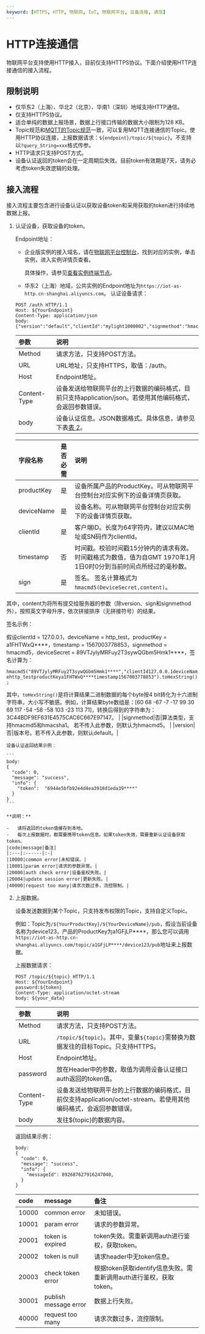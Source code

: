 ```yaml
---
keyword: [HTTPS, HTTP, 物联网, IoT, 物联网平台, 设备连接, 通信]
---
```


# HTTP连接通信

物联网平台支持使用HTTP接入，目前仅支持HTTPS协议。下面介绍使用HTTP连接通信的接入流程。

## 限制说明

-   仅华东2（上海）、华北2（北京）、华南1（深圳）地域支持HTTP通信。
-   仅支持HTTPS协议。
-   适合单纯的数据上报场景，数据上行接口传输的数据大小限制为128 KB。
-   Topic规范和[MQTT的Topic规范](/cn.zh-CN/设备接入/使用开放协议自主接入/MQTT协议接入/MQTT协议规范.md)一致，可以复用MQTT连接通信的Topic。使用HTTP协议连接，上报数据请求：`${endpoint}/topic/${topic}`。不支持以`?query_String=xxx`格式传参。
-   HTTP请求只支持POST方式。
-   设备认证返回的token会在一定周期后失效。目前token有效期是7天，请务必考虑token失效逻辑的处理。

## 接入流程

接入流程主要包含进行设备认证以获取设备token和采用获取的token进行持续地数据上报。

1.  认证设备，获取设备的token。

    Endpoint地址：

    -   企业版实例的接入域名，请在[物联网平台控制台](https://iot.console.aliyun.com)，找到对应的实例，单击实例，进入实例详情页查看。

        具体操作，请参见[查看实例终端节点](/cn.zh-CN/.md)。

    -   华东2（上海）地域，公共实例的Endpoint地址为`https://iot-as-http.cn-shanghai.aliyuncs.com`。
    认证设备请求：

    ```
    POST /auth HTTP/1.1
    Host: ${YourEndpoint}
    Content-Type: application/json
    body: {"version":"default","clientId":"mylight1000002","signmethod":"hmacsha1","sign":"4870141D4067227128CBB4377906C3731CAC221C","productKey":"ZG1EvTE****","deviceName":"NlwaSPXsCpTQuh8FxBGH","timestamp":"1501668289957"}
    ```

    |参数|说明|
    |:-|:-|
    |Method|请求方法，只支持POST方法。|
    |URL|URL地址，只支持HTTPS，取值：/auth。|
    |Host|Endpoint地址。|
    |Content-Type|设备发送给物联网平台的上行数据的编码格式，目前只支持application/json。若使用其他编码格式，会返回参数错误。|
    |body|设备认证信息。JSON数据格式。具体信息，请参见下表[表 2](#table_p10_cdu_knj)。|

    |字段名称|是否必需|说明|
    |:---|:---|:-|
    |productKey|是|设备所属产品的ProductKey。可从物联网平台控制台对应实例下的设备详情页获取。|
    |deviceName|是|设备名称。可从物联网平台控制台对应实例下的设备详情页获取。|
    |clientId|是|客户端ID。长度为64字符内，建议以MAC地址或SN码作为clientId。|
    |timestamp|否|时间戳。校验时间戳15分钟内的请求有效。时间戳格式为数值，值为自GMT 1970年1月1日0时0分到当前时间点所经过的毫秒数。|
    |sign|是|签名。 签名计算格式为`hmacmd5(DeviceSecret,content)`。

其中，content为将所有提交给服务器的参数（除version、sign和signmethod外），按照英文字母升序，依次拼接排序（无拼接符号）的结果。

签名示例：

假设clientId = 127.0.0.1，deviceName = http\_test，productKey = a1FHTWxQ\*\*\*\*，timestamp = 1567003778853，signmethod = hmacmd5，deviceSecret = 89VTJylyMRFuy2T3sywQGbm5Hmk1\*\*\*\*，签名计算为：

`hmacmd5("89VTJylyMRFuy2T3sywQGbm5Hmk1****","clientId127.0.0.1deviceNamehttp_testproductKeya1FHTWxQ****timestamp1567003778853").toHexString();`

其中，`toHexString()`是将计算结果二进制数据的每个byte按4 bit转化为十六进制字符串，大小写不敏感。例如，计算结果byte数组是：\[60 68 -67 -7 -17 99 30 69 117 -54 -58 -58 103 -23 113 71\]，转换后得到的字符串为：3C44BDF9EF631E4575CAC6C667E97147。 |
    |signmethod|否|算法类型，支持hmacmd5和hmacsha1。 若不传入此参数，则默认为hmacmd5。 |
    |version|否|版本号。若不传入此参数，则默认default。|

    设备认证返回结果示例：

    ```
    body:
    {
      "code": 0,
      "message": "success",
      "info": {
        "token":  "6944e5bfb92e4d4ea3918d1eda39****"
      }
    }
    ```

    **说明：**

    -   请将返回的token值缓存到本地。
    -   每次上报数据时，都需要携带token信息。如果token失效，需要重新认证设备获取token。
    |code|message|备注|
    |:---|:------|:-|
    |10000|common error|未知错误。|
    |10001|param error|请求的参数异常。|
    |20000|auth check error|设备鉴权失败。|
    |20004|update session error|更新失败。|
    |40000|request too many|请求次数过多，流控限制。|

2.  上报数据。

    设备发送数据到某个Topic，只支持发布权限的Topic，支持自定义Topic。

    例如：Topic为`/${YourProductKey}/${YourDeviceName}/pub`，假设当前设备名称为device123，产品的ProductKey为a1GFjLP\*\*\*\*，那么您可以调用 `https://iot-as-http.cn-shanghai.aliyuncs.com/topic/a1GFjLP****/device123/pub`地址来上报数据。

    上报数据请求：

    ```
    POST /topic/${topic} HTTP/1.1
    Host: ${YourEndpoint}
    password:${token}
    Content-Type: application/octet-stream
    body: ${your_data}
    ```

    |参数|说明|
    |:-|:-|
    |Method|请求方法，只支持POST方法。|
    |URL|`/topic/${topic}`。其中，变量`${topic}`需替换为数据发往的目标Topic。只支持HTTPS。|
    |Host|Endpoint地址。|
    |password|放在Header中的参数，取值为调用设备认证接口auth返回的token值。|
    |Content-Type|设备发送给物联网平台的上行数据的编码格式，目前仅支持application/octet-stream。若使用其他编码格式，会返回参数错误。|
    |body|发往$\{topic\}的数据内容。|

    返回结果示例：

    ```
    body:
    {
      "code": 0,
      "message": "success",
      "info": {
        "messageId": 892687627916247040,
      }
    }
    ```

    |code|message|备注|
    |:---|:------|:-|
    |10000|common error|未知错误。|
    |10001|param error|请求的参数异常。|
    |20001|token is expired|token失效。需重新调用auth进行鉴权，获取token。|
    |20002|token is null|请求header中无token信息。|
    |20003|check token error|根据token获取identify信息失败。需重新调用auth进行鉴权，获取token。|
    |30001|publish message error|数据上行失败。|
    |40000|request too many|请求次数过多，流控限制。|


